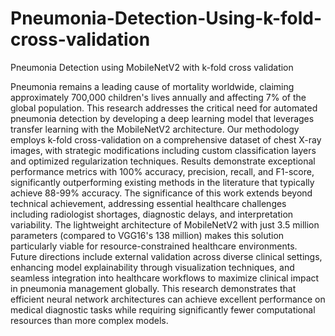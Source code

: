 # Pneumonia-Detection-Using-k-fold-cross-validation
Pneumonia Detection using MobileNetV2 with k-fold cross validation

Pneumonia remains a leading cause of mortality worldwide, claiming approximately 700,000 children's lives annually and affecting 7% of the global population. This research addresses the critical need for automated 
pneumonia detection by developing a deep learning model that leverages transfer learning with the MobileNetV2 architecture. Our methodology employs k-fold cross-validation on a comprehensive dataset of 
chest X-ray images, with strategic modifications including custom classification layers and optimized regularization techniques. Results demonstrate exceptional performance metrics with 100% accuracy, 
precision, recall, and F1-score, significantly outperforming existing methods in the literature that typically achieve 88-99% accuracy. The significance of this work extends beyond technical achievement, addressing 
essential healthcare challenges including radiologist shortages, diagnostic delays, and interpretation variability. The lightweight architecture of MobileNetV2 with just 3.5 million parameters (compared to 
VGG16's 138 million) makes this solution particularly viable for resource-constrained healthcare environments. Future directions include external validation across diverse clinical settings, enhancing model 
explainability through visualization techniques, and seamless integration into healthcare workflows to maximize clinical impact in pneumonia management globally. This research demonstrates that efficient neural 
network architectures can achieve excellent performance on medical diagnostic tasks while requiring significantly fewer computational resources than more complex models. 
